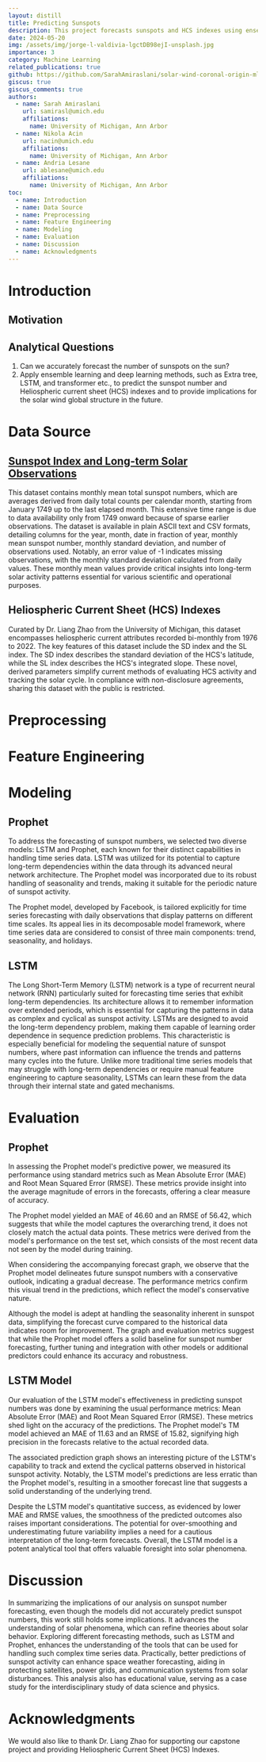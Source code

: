 ```yaml
---
layout: distill
title: Predicting Sunspots
description: This project forecasts sunspots and HCS indexes using ensemble and deep learning to predict solar wind structure.
date: 2024-05-20
img: /assets/img/jorge-l-valdivia-lgctDB98ejI-unsplash.jpg
importance: 3
category: Machine Learning
related_publications: true
github: https://github.com/SarahAmiraslani/solar-wind-coronal-origin-ml
giscus: true
giscus_comments: true
authors:
  - name: Sarah Amiraslani
    url: samirasl@umich.edu
    affiliations:
      name: University of Michigan, Ann Arbor
  - name: Nikola Acin
    url: nacin@umich.edu
    affiliations:
      name: University of Michigan, Ann Arbor
  - name: Andria Lesane
    url: ablesane@umich.edu
    affiliations:
      name: University of Michigan, Ann Arbor
toc:
  - name: Introduction
  - name: Data Source
  - name: Preprocessing
  - name: Feature Engineering
  - name: Modeling
  - name: Evaluation
  - name: Discussion
  - name: Acknowledgments
---
```


# Introduction

## Motivation

## Analytical Questions

1. Can we accurately forecast the number of sunspots on the sun?
2. Apply ensemble learning and deep learning methods, such as Extra tree, LSTM, and transformer etc., to predict the sunspot number and Heliospheric current sheet (HCS) indexes and to provide implications for the solar wind global structure in the future.

# Data Source

## [Sunspot Index and Long-term Solar Observations](https://www.sidc.be/SILSO/infosnmtot)

This dataset contains monthly mean total sunspot numbers, which are averages derived from daily total counts per calendar month, starting from January 1749 up to the last elapsed month. This extensive time range is due to data availability only from 1749 onward because of sparse earlier observations. The dataset is available in plain ASCII text and CSV formats, detailing columns for the year, month, date in fraction of year, monthly mean sunspot number, monthly standard deviation, and number of observations used. Notably, an error value of -1 indicates missing observations, with the monthly standard deviation calculated from daily values. These monthly mean values provide critical insights into long-term solar activity patterns essential for various scientific and operational purposes.

## Heliospheric Current Sheet (HCS) Indexes

Curated by Dr. Liang Zhao from the University of Michigan, this dataset encompasses heliospheric current attributes recorded bi-monthly from 1976 to 2022. The key features of this dataset include the SD index and the SL index. The SD index describes the standard deviation of the HCS's latitude, while the SL index describes the HCS's integrated slope. These novel, derived parameters simplify current methods of evaluating HCS activity and tracking the solar cycle. In compliance with non-disclosure agreements, sharing this dataset with the public is restricted.

# Preprocessing

# Feature Engineering

# Modeling

## Prophet

To address the forecasting of sunspot numbers, we selected two diverse models: LSTM and Prophet, each known for their distinct capabilities in handling time series data. LSTM was utilized for its potential to capture long-term dependencies within the data through its advanced neural network architecture. The Prophet model was incorporated due to its robust handling of seasonality and trends, making it suitable for the periodic nature of sunspot activity.

The Prophet model, developed by Facebook, is tailored explicitly for time series forecasting with daily observations that display patterns on different time scales. Its appeal lies in its decomposable model framework, where time series data are considered to consist of three main components: trend, seasonality, and holidays.

## LSTM

The Long Short-Term Memory (LSTM) network is a type of recurrent neural network (RNN) particularly suited for forecasting time series that exhibit long-term dependencies. Its architecture allows it to remember information over extended periods, which is essential for capturing the patterns in data as complex and cyclical as sunspot activity. LSTMs are designed to avoid the long-term dependency problem, making them capable of learning order dependence in sequence prediction problems. This characteristic is especially beneficial for modeling the sequential nature of sunspot numbers, where past information can influence the trends and patterns many cycles into the future. Unlike more traditional time series models that may struggle with long-term dependencies or require manual feature engineering to capture seasonality, LSTMs can learn these from the data through their internal state and gated mechanisms.

# Evaluation

## Prophet

In assessing the Prophet model's predictive power, we measured its performance using standard metrics such as Mean Absolute Error (MAE) and Root Mean Squared Error (RMSE). These metrics provide insight into the average magnitude of errors in the forecasts, offering a clear measure of accuracy.

The Prophet model yielded an MAE of 46.60 and an RMSE of 56.42, which suggests that while the model captures the overarching trend, it does not closely match the actual data points. These metrics were derived from the model's performance on the test set, which consists of the most recent data not seen by the model during training.

When considering the accompanying forecast graph, we observe that the Prophet model delineates future sunspot numbers with a conservative outlook, indicating a gradual decrease. The performance metrics confirm this visual trend in the predictions, which reflect the model's conservative nature.

Although the model is adept at handling the seasonality inherent in sunspot data, simplifying the forecast curve compared to the historical data indicates room for improvement. The graph and evaluation metrics suggest that while the Prophet model offers a solid baseline for sunspot number forecasting, further tuning and integration with other models or additional predictors could enhance its accuracy and robustness.

## LSTM Model

Our evaluation of the LSTM model's effectiveness in predicting sunspot numbers was done by examining the usual performance metrics: Mean Absolute Error (MAE) and Root Mean Squared Error (RMSE). These metrics shed light on the accuracy of the predictions. The Prophet model's TM model achieved an MAE of 11.63 and an RMSE of 15.82, signifying high precision in the forecasts relative to the actual recorded data.

The associated prediction graph shows an interesting picture of the LSTM's capability to track and extend the cyclical patterns observed in historical sunspot activity. Notably, the LSTM model's predictions are less erratic than the Prophet model's, resulting in a smoother forecast line that suggests a solid understanding of the underlying trend.

Despite the LSTM model's quantitative success, as evidenced by lower MAE and RMSE values, the smoothness of the predicted outcomes also raises important considerations. The potential for over-smoothing and underestimating future variability implies a need for a cautious interpretation of the long-term forecasts. Overall, the LSTM model is a potent analytical tool that offers valuable foresight into solar phenomena.

# Discussion

In summarizing the implications of our analysis on sunspot number forecasting, even though the models did not accurately predict sunspot numbers, this work still holds some implications. It advances the understanding of solar phenomena, which can refine theories about solar behavior. Exploring different forecasting methods, such as LSTM and Prophet, enhances the understanding of the tools that can be used for handling such complex time series data. Practically, better predictions of sunspot activity can enhance space weather forecasting, aiding in protecting satellites, power grids, and communication systems from solar disturbances. This analysis also has educational value, serving as a case study for the interdisciplinary study of data science and physics.

# Acknowledgments

We would also like to thank Dr. Liang Zhao for supporting our capstone project and providing Heliospheric Current Sheet (HCS) Indexes.
